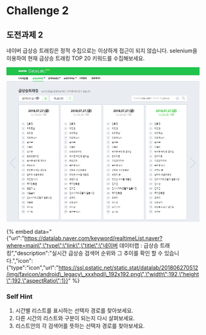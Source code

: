# Challenge 2

## 도전과제 2

네이버 급상승 트래킹은 정적 수집으로는 이상하게 접근이 되지 않습니다. selenium을 이용하여 현재 급상승 트래킹 TOP 20 키워드를 수집해보세요.

![](../../.gitbook/assets/image%20%2853%29.png)

{% embed data="{\"url\":\"https://datalab.naver.com/keyword/realtimeList.naver?where=main\",\"type\":\"link\",\"title\":\"네이버 데이터랩 : 급상승 트래킹\",\"description\":\"실시간 급상승 검색어 순위와 그 추이를 확인 할 수 있습니다.\",\"icon\":{\"type\":\"icon\",\"url\":\"https://ssl.pstatic.net/static.stat/datalab/201806270512/img/favicon/android\_legacy\_xxxhpdi\_192x192.png\",\"width\":192,\"height\":192,\"aspectRatio\":1}}" %}



### Self Hint

1. 시간별 리스트를 표시하는 선택자 경로를 찾아보세요.
2. 다른 시간의 리스트와 구분이 되는지 다시 살펴보세요.
3. 리스트안의 각 검색어를 뜻하는 선택자 경로를 찾아보세요.


